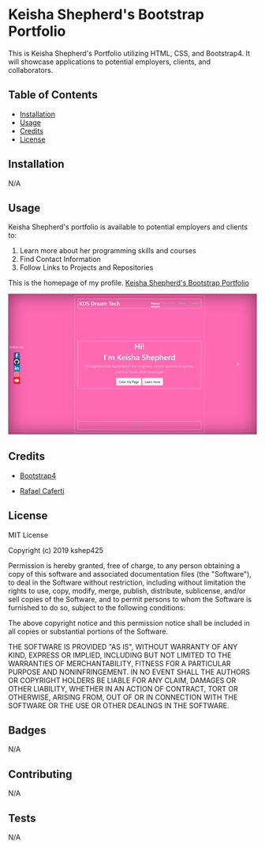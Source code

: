# Keisha Shepherd's Bootstrap Portfolio
This is Keisha Shepherd's Portfolio utilizing HTML, CSS, and Bootstrap4.  It will showcase applications to potential employers, clients, and collaborators.

## Table of Contents

* [Installation](#installation)
* [Usage](#usage)
* [Credits](#credits)
* [License](#license)

## Installation
N/A

## Usage
Keisha Shepherd's portfolio is available to potential employers and clients to:
1. Learn more about her programming skills and courses
1. Find Contact Information
1. Follow Links to Projects and Repositories

This is the homepage of my profile.
<a href="https://kshep425.github.io/portfolio-bootstrap" target="_blank">Keisha Shepherd's Bootstrap Portfolio
<p align="center">
  <img alt="Profile Page" src="./images/kds_home_page.png">
</p>
</a>

## Credits

* [Bootstrap4](https://www.https://getbootstrap.com)

* [Rafael Caferti](https://caferati.me/)

## License
MIT License

Copyright (c) 2019 kshep425

Permission is hereby granted, free of charge, to any person obtaining a copy
of this software and associated documentation files (the "Software"), to deal
in the Software without restriction, including without limitation the rights
to use, copy, modify, merge, publish, distribute, sublicense, and/or sell
copies of the Software, and to permit persons to whom the Software is
furnished to do so, subject to the following conditions:

The above copyright notice and this permission notice shall be included in all
copies or substantial portions of the Software.

THE SOFTWARE IS PROVIDED "AS IS", WITHOUT WARRANTY OF ANY KIND, EXPRESS OR
IMPLIED, INCLUDING BUT NOT LIMITED TO THE WARRANTIES OF MERCHANTABILITY,
FITNESS FOR A PARTICULAR PURPOSE AND NONINFRINGEMENT. IN NO EVENT SHALL THE
AUTHORS OR COPYRIGHT HOLDERS BE LIABLE FOR ANY CLAIM, DAMAGES OR OTHER
LIABILITY, WHETHER IN AN ACTION OF CONTRACT, TORT OR OTHERWISE, ARISING FROM,
OUT OF OR IN CONNECTION WITH THE SOFTWARE OR THE USE OR OTHER DEALINGS IN THE
SOFTWARE.

## Badges
N/A

## Contributing
N/A

## Tests
N/A